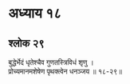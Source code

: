 # अध्याय १८

## श्लोक २९

बुद्धेर्भेदं धृतेश्चैव गुणतस्त्रिविधं श‍ृणु ।<br>प्रोच्यमानमशेषेण पृथक्त्वेन धनञ्जय ॥ १८-२९॥<br><br>

